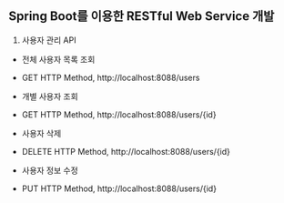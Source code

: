 ## Spring Boot를 이용한 RESTful Web Service 개발

1. 사용자 관리 API
* 전체 사용자 목록 조회 
- GET HTTP Method, http://localhost:8088/users
* 개별 사용자 조회 
- GET HTTP Method, http://localhost:8088/users/{id}
* 사용자 삭제
- DELETE HTTP Method, http://localhost:8088/users/{id}
* 사용자 정보 수정
- PUT HTTP Method, http://localhost:8088/users/{id}
